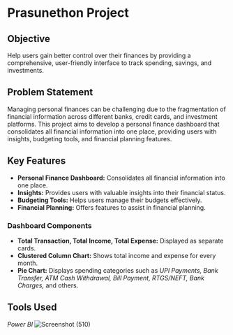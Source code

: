 # **Prasunethon Project**

## **Objective**
Help users gain better control over their finances by providing a comprehensive, user-friendly interface to track spending, savings, and investments.

## **Problem Statement**
Managing personal finances can be challenging due to the fragmentation of financial information across different banks, credit cards, and investment platforms. This project aims to develop a personal finance dashboard that consolidates all financial information into one place, providing users with insights, budgeting tools, and financial planning features.

## **Key Features**
- **Personal Finance Dashboard:** Consolidates all financial information into one place.
- **Insights:** Provides users with valuable insights into their financial status.
- **Budgeting Tools:** Helps users manage their budgets effectively.
- **Financial Planning:** Offers features to assist in financial planning.

### **Dashboard Components**
- **Total Transaction, Total Income, Total Expense:** Displayed as separate cards.
- **Clustered Column Chart:** Shows total income and expense for every month.
- **Pie Chart:** Displays spending categories such as *UPI Payments, Bank Transfer, ATM Cash Withdrawal, Bill Payment, RTGS/NEFT, Bank Charges,* and others.

## **Tools Used**
*Power BI*
![Screenshot (510)](https://github.com/LAKHSHYAA/prasunethon-/assets/130828127/d53c4000-6602-4ed6-a3da-4d9bd73cd3c1)
